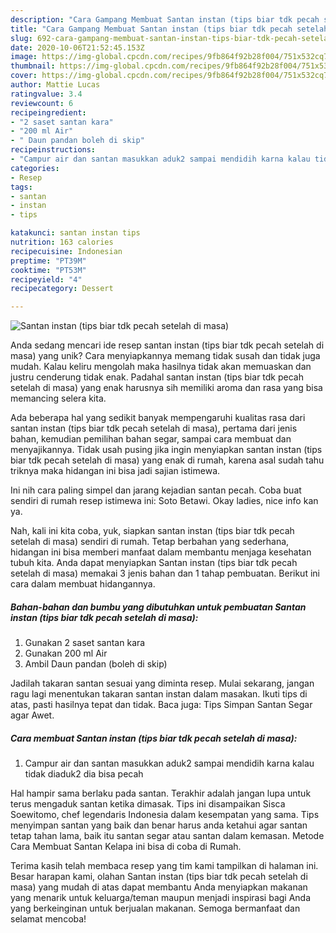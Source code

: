 ```yaml
---
description: "Cara Gampang Membuat Santan instan (tips biar tdk pecah setelah di masa), Lezat Sekali"
title: "Cara Gampang Membuat Santan instan (tips biar tdk pecah setelah di masa), Lezat Sekali"
slug: 692-cara-gampang-membuat-santan-instan-tips-biar-tdk-pecah-setelah-di-masa-lezat-sekali
date: 2020-10-06T21:52:45.153Z
image: https://img-global.cpcdn.com/recipes/9fb864f92b28f004/751x532cq70/santan-instan-tips-biar-tdk-pecah-setelah-di-masa-foto-resep-utama.jpg
thumbnail: https://img-global.cpcdn.com/recipes/9fb864f92b28f004/751x532cq70/santan-instan-tips-biar-tdk-pecah-setelah-di-masa-foto-resep-utama.jpg
cover: https://img-global.cpcdn.com/recipes/9fb864f92b28f004/751x532cq70/santan-instan-tips-biar-tdk-pecah-setelah-di-masa-foto-resep-utama.jpg
author: Mattie Lucas
ratingvalue: 3.4
reviewcount: 6
recipeingredient:
- "2 saset santan kara"
- "200 ml Air"
- " Daun pandan boleh di skip"
recipeinstructions:
- "Campur air dan santan masukkan aduk2 sampai mendidih karna kalau tidak diaduk2 dia bisa pecah"
categories:
- Resep
tags:
- santan
- instan
- tips

katakunci: santan instan tips 
nutrition: 163 calories
recipecuisine: Indonesian
preptime: "PT39M"
cooktime: "PT53M"
recipeyield: "4"
recipecategory: Dessert

---
```



![Santan instan (tips biar tdk pecah setelah di masa)](https://img-global.cpcdn.com/recipes/9fb864f92b28f004/751x532cq70/santan-instan-tips-biar-tdk-pecah-setelah-di-masa-foto-resep-utama.jpg)

Anda sedang mencari ide resep santan instan (tips biar tdk pecah setelah di masa) yang unik? Cara menyiapkannya memang tidak susah dan tidak juga mudah. Kalau keliru mengolah maka hasilnya tidak akan memuaskan dan justru cenderung tidak enak. Padahal santan instan (tips biar tdk pecah setelah di masa) yang enak harusnya sih memiliki aroma dan rasa yang bisa memancing selera kita.

Ada beberapa hal yang sedikit banyak mempengaruhi kualitas rasa dari santan instan (tips biar tdk pecah setelah di masa), pertama dari jenis bahan, kemudian pemilihan bahan segar, sampai cara membuat dan menyajikannya. Tidak usah pusing jika ingin menyiapkan santan instan (tips biar tdk pecah setelah di masa) yang enak di rumah, karena asal sudah tahu triknya maka hidangan ini bisa jadi sajian istimewa.

Ini nih cara paling simpel dan jarang kejadian santan pecah. Coba buat sendiri di rumah resep istimewa ini: Soto Betawi. Okay ladies, nice info kan ya.


Nah, kali ini kita coba, yuk, siapkan santan instan (tips biar tdk pecah setelah di masa) sendiri di rumah. Tetap berbahan yang sederhana, hidangan ini bisa memberi manfaat dalam membantu menjaga kesehatan tubuh kita. Anda dapat menyiapkan Santan instan (tips biar tdk pecah setelah di masa) memakai 3 jenis bahan dan 1 tahap pembuatan. Berikut ini cara dalam membuat hidangannya.

<!--inarticleads1-->

##### Bahan-bahan dan bumbu yang dibutuhkan untuk pembuatan Santan instan (tips biar tdk pecah setelah di masa):

1. Gunakan 2 saset santan kara
1. Gunakan 200 ml Air
1. Ambil  Daun pandan (boleh di skip)


Jadilah takaran santan sesuai yang diminta resep. Mulai sekarang, jangan ragu lagi menentukan takaran santan instan dalam masakan. Ikuti tips di atas, pasti hasilnya tepat dan tidak. Baca juga: Tips Simpan Santan Segar agar Awet. 

<!--inarticleads2-->

##### Cara membuat Santan instan (tips biar tdk pecah setelah di masa):

1. Campur air dan santan masukkan aduk2 sampai mendidih karna kalau tidak diaduk2 dia bisa pecah


Hal hampir sama berlaku pada santan. Terakhir adalah jangan lupa untuk terus mengaduk santan ketika dimasak. Tips ini disampaikan Sisca Soewitomo, chef legendaris Indonesia dalam kesempatan yang sama. Tips menyimpan santan yang baik dan benar harus anda ketahui agar santan tetap tahan lama, baik itu santan segar atau santan dalam kemasan. Metode Cara Membuat Santan Kelapa ini bisa di coba di Rumah. 

Terima kasih telah membaca resep yang tim kami tampilkan di halaman ini. Besar harapan kami, olahan Santan instan (tips biar tdk pecah setelah di masa) yang mudah di atas dapat membantu Anda menyiapkan makanan yang menarik untuk keluarga/teman maupun menjadi inspirasi bagi Anda yang berkeinginan untuk berjualan makanan. Semoga bermanfaat dan selamat mencoba!
